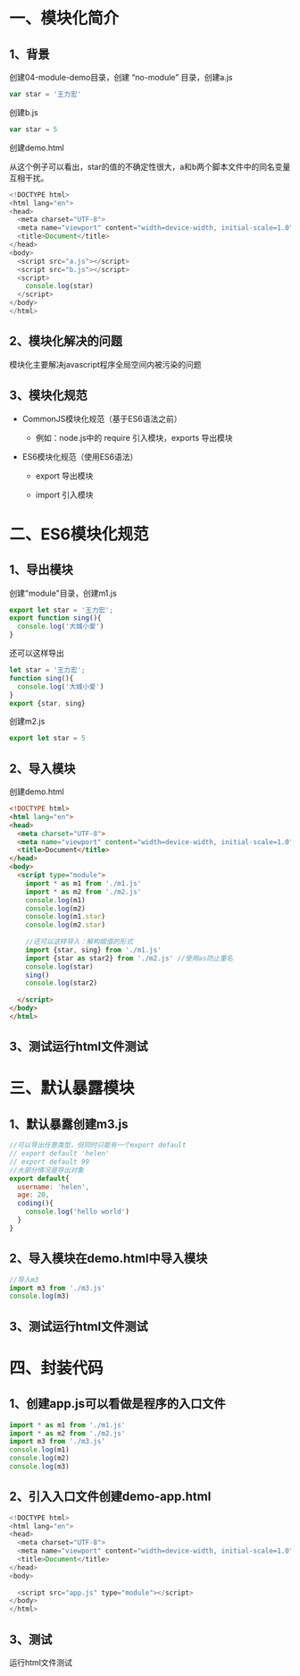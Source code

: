 # **一、模块化简介**

## 1、背景

创建04-module-demo目录，创建 “no-module” 目录，创建a.js 

```js
var star = '王力宏'
```

创建b.js

```js
var star = 5
```

创建demo.html

从这个例子可以看出，star的值的不确定性很大，a和b两个脚本文件中的同名变量互相干扰。

```js
<!DOCTYPE html>
<html lang="en">
<head>
  <meta charset="UTF-8">
  <meta name="viewport" content="width=device-width, initial-scale=1.0">
  <title>Document</title>
</head>
<body>
  <script src="a.js"></script>
  <script src="b.js"></script>
  <script>
    console.log(star)
  </script>
</body>
</html>
```

## 2、模块化解决的问题

模块化主要解决javascript程序全局空间内被污染的问题

## 3、模块化规范

- CommonJS模块化规范（基于ES6语法之前）

  - 例如：node.js中的 require 引入模块，exports 导出模块

- ES6模块化规范（使用ES6语法）

  - export 导出模块

  - import 引入模块

# 二、ES6模块化规范

## 1、导出模块

创建"module"目录，创建m1.js 

```js
export let star = '王力宏';
export function sing(){
  console.log('大城小爱')
}
```

还可以这样导出
```js
let star = '王力宏';
function sing(){
  console.log('大城小爱')
}
export {star, sing}
```

创建m2.js 
```js
export let star = 5
```

## **2、导入模块**

创建demo.html
```html
<!DOCTYPE html>
<html lang="en">
<head>
  <meta charset="UTF-8">
  <meta name="viewport" content="width=device-width, initial-scale=1.0">
  <title>Document</title>
</head>
<body>
  <script type="module">
    import * as m1 from './m1.js'
    import * as m2 from './m2.js'
    console.log(m1)
    console.log(m2)
    console.log(m1.star)
    console.log(m2.star)
    
    //还可以这样导入：解构赋值的形式
    import {star, sing} from './m1.js'
    import {star as star2} from './m2.js' //使用as防止重名
    console.log(star)
    sing()
    console.log(star2)
    
  </script>
</body>
</html>
```



## 3、测试运行html文件测试

# 三、默认暴露模块

## 1、默认暴露创建m3.js 

```js
//可以导出任意类型，但同时只能有一个export default
// export default 'helen'
// export default 99
//大部分情况是导出对象
export default{
  username: 'helen',
  age: 20,
  coding(){
    console.log('hello world')
  } 
}
```

## 2、导入模块在demo.html中导入模块

```js
//导入m3
import m3 from './m3.js'
console.log(m3)
```

## 3、测试运行html文件测试

# 四、封装代码

## 1、创建app.js可以看做是程序的入口文件

```js
import * as m1 from './m1.js'
import * as m2 from './m2.js'
import m3 from './m3.js'
console.log(m1)
console.log(m2)
console.log(m3)
```

## 2、引入入口文件创建demo-app.html

```js
<!DOCTYPE html>
<html lang="en">
<head>
  <meta charset="UTF-8">
  <meta name="viewport" content="width=device-width, initial-scale=1.0">
  <title>Document</title>
</head>
<body>
  
  <script src="app.js" type="module"></script>
</body>
</html>
```

## 3、测试

运行html文件测试
